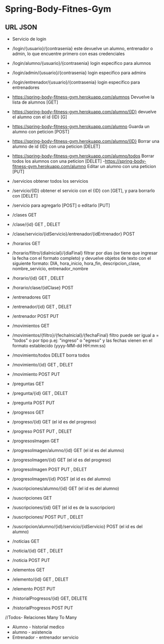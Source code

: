 # Spring-Body-Fitnes-Gym

## URL JSON

- Servicio de login

- /login/{usuario}/{contrasenia}   este devuelve un alumno, entrenador o admin, lo que encuentre primero con esas credenciales

- /login/alumno/{usuario}/{contrasenia}   login especifico para alumnos
- /login/admin/{usuario}/{contrasenia}    login especifico para admins
- /login/entrenador/{usuario}/{contrasenia} login especifico para entrenadores

- https://spring-body-fitness-gym.herokuapp.com/alumnos  Devuelve la lista de alumnos [GET]
- https://spring-body-fitness-gym.herokuapp.com/alumno/{ID} devuelve el alumno con el id {ID} [G]
- https://spring-body-fitness-gym.herokuapp.com/alumno Guarda un alumno con peticion [POST]
- https://spring-body-fitness-gym.herokuapp.com/alumno/{ID} Borrar una alumno de id {ID} con una peticion [DELET]
- https://spring-body-fitness-gym.herokuapp.com/alumno/todos Borrar todos los alumnos con una peticion [DELET]
-https://spring-body-fitness-gym.herokuapp.com/alumno Editar un alumno con una peticion [PUT]

- /servicios obtener todos los servicios
- /servicio/{ID} obtener el servicio con el {ID} con [GET], y para borrarlo con [DELET]
- /servicio para agregarlo [POST] o editarlo [PUT]

- /clases GET
 - /clase/{id} GET , DELET
- /clase/servicio/{idServicio}/entrenador/{idEntrenador} POST 

- /horarios GET
- /horario/filtro/{diaInicial}/{diaFinal} filtrar por dias (se tiene que ingresar la fecha con el formato completo) y devuelve objetos de texto con el siguiente formato: DIA, hora_inicio, hora_fin, descripcion_clase, nombre_servicio, entrenador_nombre
 - /horario/{id} GET , DELET
- /horario/clase/{idClase} POST 

- /entrenadores GET
- /entrenador/{id} GET , DELET
- /entrenador POST PUT

- /movimientos GET
- /movimientos/{filtro}/{fechaInicial}/{fechaFinal}     filtro puede ser igual a = "todos" o por tipo p.ej: "ingreso" o "egreso" y las fechas vienen en el formato establecido (yyyy-MM-dd HH:mm:ss)
- /movimiento/todos DELET borra todos
- /movimiento/{id} GET , DELET
- /movimiento POST PUT

- /preguntas GET
- /pregunta/{id} GET , DELET
- /pregunta POST PUT

- /progresos GET 
- /progreso/{id} GET  (el id es del progreso)
- /progreso POST PUT , DELET

- /progresosImagen GET
- /progresoImagen/alumno/{id} GET  (el id es del alumno)
- /progresoImagen/{id} GET  (el id es del progreso)
- /progresoImagen POST PUT , DELET
- /progresoImagen/{id} POST   (el id es del alumno)

- /suscripciones/alumno/{id} GET  (el id es del alumno)
- /suscripciones GET  
- /suscripciones/{id} GET  (el id es de la suscripcion)
- /suscripciones/ POST PUT , DELET
- /suscripcion/alumno/{id}/servicio/{idServicio} POST   (el id es del alumno)

- /noticias GET
- /noticia/{id} GET , DELET
- /noticia POST PUT

- /elementos GET
- /elemento/{id} GET , DELET
- /elemento POST PUT

- /historialProgresos/{id} GET, DELETE
- /historialProgresos POST PUT

//Todos-
Relaciones Many To Many
- Alumno - historial medico
- alumno - asistencia
- Entrenador - entrenador servicio
